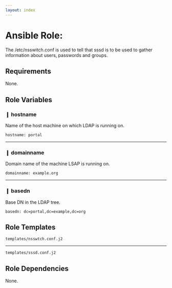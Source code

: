 ```yaml
---
layout: index
---
```


# Ansible Role:
The /etc/nsswitch.conf is used to tell that sssd is to be used to gather
information about users, passwords and groups.

## Requirements
None.

## Role Variables

### ❙ hostname
Name of the host machine on which LDAP is running on.

```
hostname: portal
```
---

### ❙ domainname
Domain name of the machine LSAP is running on.
```
domainname: example.org
```
---

### ❙ basedn
Base DN in the LDAP tree.

```
basedn: dc=portal,dc=example,dc=org
```

## Role Templates

```
templates/nsswtch.conf.j2
```
---

```
templates/sssd.conf.j2
```

## Role Dependencies
None.
